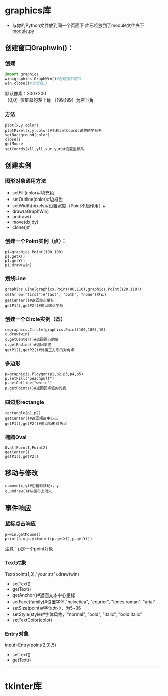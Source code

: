 # graphics库
- 与你的Python文件放到同一个页面下
库已经放到了module文件夹下
[module.py](module/graphics.py)
## 创建窗口Graphwin()：
### 创建
```python
import graphics
win=graphics.GraphWin()#创建图形窗口
win.close()#关闭窗口
```
默认像素：200*200  
（0,0）位屏幕的左上角
（199,199）为右下角
### 方法
```
plot(x,y,color)
plotPixel(x,y,color)#无视setCoords设置的坐标系
setBackground(color)
close()
getMouse
setCoords(xll,yll,xur,yur)#设置坐标系
```

## 创建实例
### 图形对象通用方法
- setFill(color)#填充色
- setOutline(color)#边框色
- setWidth(pixels)#设置宽度（Point不起作用）#
- draw(aGraphWin)
- undraw()
- move(dx,dy)
- clone()#




### 创建一个Point实例（点）：
```
p1=graphics.Point(100,100)
p1.getX()
p1.getY()
p1.draw(win)
```
###  划线Line
```
graphics.Line(graphics.Point(80,110),graphics.Point(120,110))
setArrow("first")#"last", "both", "none"(默认)
getCenter()#返回终点坐标
getP1(),getP2()#返回端点坐标
```
### 创建一个Circle实例（圆）
```
c=graphics.Circle(graphics.Point(100,100),10)
c.draw(win)
c.getCenter()#返回圆心的值
c.getRadius()#返回半径
getP1(),getP2()#外接正方形的对角点
```

### 多边形
```
p=graphicis.Ploygon(p1,p2,p3,p4,p5)
p.setFill("peachpuff")
p.setOutline("white")
p.getPoints()#返回顶点值的列表
```
### 四边形rectangle
```
rectangle(p1,p2)
getCenter()#返回矩形中心点
getP1(),getP2()#返回矩形对角点
```
### 椭圆Oval
```
Oval(Point1,Point2)
getCenter()
getP1(),getP2()
```

## 移动与修改
```
c.move(x,y)#沿着轴移动x，y
c.undraw()#从画布上消失
```

## 事件响应

### 鼠标点击响应
```
p=win.getMouse()
print(p.x,p.y)#print(p.getX(),p.getY())
```
注意：p是一个point对象

### Text对象
Text(point(1,3),"your str").draw(win)
- setText()
- getText()
- getAnchor()#返回文本中心坐标
- setFace(family)#设置字体,"helvetica", "courier", "times roman", "arial"
- setSize(point)#字体大小，为5~36
- setStyle(style)#字体风格，"normal", "bold", "italic", "bold italic"
- setTextColor(color)
### Entry对象
input=Entry(point(2,3),5)
- setText()
- getText()
------
# tkinter库
